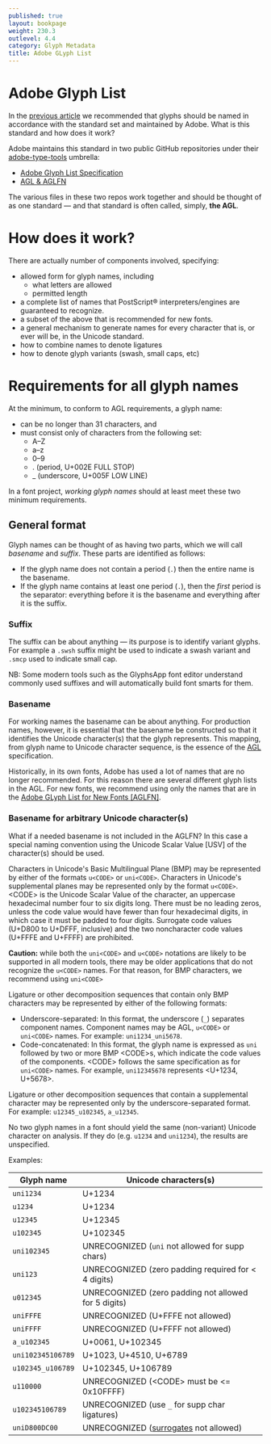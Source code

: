 ```yaml
---
published: true
layout: bookpage
weight: 230.3
outlevel: 4.4
category: Glyph Metadata
title: Adobe GLyph List
---
```


# Adobe Glyph List

In the [previous article](Glyph_Naming.html) we recommended that glyphs should be named in accordance with the standard set and maintained by Adobe. What is this standard and how does it work?

Adobe maintains this standard in two public GitHub repositories under their [adobe-type-tools] umbrella:

- [Adobe Glyph List Specification][AGL]
- [AGL & AGLFN][agl-aglfn]

The various files in these two repos work together and should be thought of as one standard &mdash; and that standard is often called, simply, **the AGL**.

# How does it work?
There are actually number of components involved, specifying:

- allowed form for glyph names, including
  + what letters are allowed
  + permitted length
- a complete list of names that PostScript® interpreters/engines are guaranteed to recognize.
- a subset of the above that is recommended for new fonts.
- a general mechanism to generate names for every character that is, or ever will be, in the Unicode standard.
- how to combine names to denote ligatures
- how to denote glyph variants (swash, small caps, etc)

# Requirements for all glyph names
At the minimum, to conform to AGL requirements, a glyph name:

- can be no longer than 31 characters, and
- must consist only of characters from the following set:
  + A–Z
  + a–z
  + 0–9
  + . (period, U+002E FULL STOP)
  + _ (underscore, U+005F LOW LINE)

In a font project, _working glyph names_ should at least meet these two minimum requirements.

## General format
Glyph names can be thought of as having two parts, which we will call _basename_ and _suffix_. These parts are identified as follows:

- If the glyph name does not contain a period (`.`) then the entire name is the basename.
- If the glyph name contains at least one period (`.`), then the _first_ period is the separator: everything before it is the basename and everything after it is the suffix.

### Suffix
The suffix can be about anything &mdash; its purpose is to identify variant glyphs. For example a `.swsh` suffix might be used to indicate a swash variant and `.smcp` used to indicate small cap.

NB: Some modern tools such as the GlyphsApp font editor understand commonly used suffixes and will automatically build font smarts for them.

### Basename
For working names the basename can be about anything. For production names, however, it is essential that the basename be constructed so that it identifies the Unicode character(s) that the glyph represents. This mapping, from glyph name to Unicode character sequence, is the essence of the [AGL] specification.

Historically, in its own fonts, Adobe has used a lot of names that are no longer recommended. For this reason there are several different glyph lists in the AGL. For new fonts, we recommend using only the names that are in the [Adobe GLyph List for New Fonts \[AGLFN\]][aglfn].

### Basename for arbitrary Unicode character(s)
What if a needed basename is not included in the AGLFN? In this case a special naming convention using the Unicode Scalar Value [USV] of the character(s) should be used.

Characters in Unicode's Basic Multilingual Plane (BMP) may be represented by either of the formats `u<CODE>` or `uni<CODE>`. Characters in Unicode's supplemental planes may be represented only by the format `u<CODE>`. &lt;CODE&gt; is the Unicode Scalar Value of the character, an uppercase hexadecimal number four to six digits long. There must be no leading zeros, unless the code value would have fewer than four hexadecimal digits, in which case it must be padded to four digits. Surrogate code values (U+D800 to U+DFFF, inclusive) and the two noncharacter code values (U+FFFE and U+FFFF) are prohibited.  

**Caution:** while both the `uni<CODE>` and `u<CODE>` notations are likely to be supported in all modern tools, there may be older applications that do not recognize the `u<CODE>` names. For that reason, for BMP characters, we recommend using `uni<CODE>`

Ligature or other decomposition sequences that contain only BMP characters may be represented by either of the following formats:

- Underscore-separated: In this format, the underscore (`_`) separates component names. Component names may be AGL, `u<CODE>` or `uni<CODE>` names. For example: `uni1234_uni5678`.
- Code-concatenated: In this format, the glyph name is expressed as `uni` followed by two or more BMP &lt;CODE&gt;s, which indicate the code values of the components. &lt;CODE&gt; follows the same specification as for `uni<CODE>` names. For example, `uni12345678` represents &lt;U+1234, U+5678&gt;.

Ligature or other decomposition sequences that contain a supplemental character may be represented only by the underscore-separated format. For example: `u12345_u102345`, `a_u12345`.

No two glyph names in a font should yield the same (non-variant) Unicode character on analysis. If they do (e.g. `u1234` and `uni1234`), the results are unspecified.

Examples:

|Glyph name|Unicode characters(s)|
|----------|---------------------|
|`uni1234`|U+1234|
|`u1234`|U+1234|
|`u12345`|U+12345|
|`u102345`|U+102345|
|`uni102345`|UNRECOGNIZED (`uni` not allowed for supp chars)|
|`uni123`|UNRECOGNIZED (zero padding required for < 4 digits)|
|`u012345`|UNRECOGNIZED (zero padding not allowed for 5 digits)|
|`uniFFFE`|UNRECOGNIZED (U+FFFE not allowed)|
|`uniFFFF`|UNRECOGNIZED (U+FFFF not allowed)|
|`a_u102345`|U+0061, U+102345|
|`uni102345106789`|U+1023, U+4510, U+6789|
|`u102345_u106789`|U+102345, U+106789|
|`u110000`|UNRECOGNIZED (&lt;CODE&gt; must be <= 0x10FFFF)|
|`u102345106789`|UNRECOGNIZED (use `_` for supp char ligatures)|
|`uniD800DC00`|UNRECOGNIZED ([surrogates] not allowed)|


[adobe-type-tools]: https://github.com/adobe-type-tools
[AGL]: https://github.com/adobe-type-tools/agl-specification
[agl-aglfn]: https://github.com/adobe-type-tools/agl-aglfn
[aglfn]: https://github.com/adobe-type-tools/agl-aglfn/blob/master/aglfn.txt
[surrogates]: http://unicode.org/glossary/#surrogate_code_point
